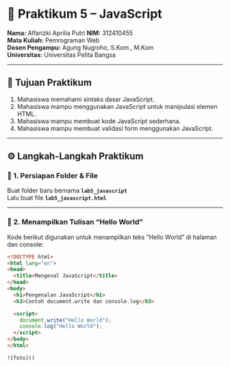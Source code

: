 # 🧾 Praktikum 5 – JavaScript

**Nama:** Alfarizki Aprilia Putri
**NIM:** 312410455  
**Mata Kuliah:** Pemrograman Web  
**Dosen Pengampu:** Agung Nugroho, S.Kom., M.Kom  
**Universitas:** Universitas Pelita Bangsa  

---

## 🎯 Tujuan Praktikum
1. Mahasiswa memahami sintaks dasar JavaScript.  
2. Mahasiswa mampu menggunakan JavaScript untuk manipulasi elemen HTML.  
3. Mahasiswa mampu membuat kode JavaScript sederhana.  
4. Mahasiswa mampu membuat validasi form menggunakan JavaScript.  

---

## ⚙️ Langkah-Langkah Praktikum

### 🧩 1. Persiapan Folder & File
Buat folder baru bernama **`lab5_javascript`**  
Lalu buat file **`lab5_javascript.html`**

---

### 🍼 2. Menampilkan Tulisan “Hello World”
Kode berikut digunakan untuk menampilkan teks “Hello World” di halaman dan console:

```html
<!DOCTYPE html>
<html lang="en">
<head>
  <title>Mengenal JavaScript</title>
</head>
<body>
  <h1>Pengenalan JavaScript</h1>
  <h3>Contoh document.write dan console.log</h3>

  <script>
    document.write("Hello World");
    console.log("Hello World");
  </script>
</body>
</html>

![foto]()
